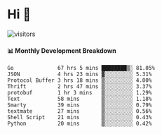 # Hi 👋
 
![visitors](https://visitor-badge.glitch.me/badge?page_id=sorcererxw.sorcererx)

#### 📊 Monthly Development Breakdown

<!--START_SECTION:waka-->
```text
Go              67 hrs 5 mins ████████▒░ 81.05%
JSON            4 hrs 23 mins ▓░░░░░░░░░ 5.31%
Protocol Buffer 3 hrs 18 mins ▒░░░░░░░░░ 4.00%
Thrift          2 hrs 47 mins ▒░░░░░░░░░ 3.37%
protobuf        1 hr 3 mins   ▒░░░░░░░░░ 1.29%
Text            58 mins       ▒░░░░░░░░░ 1.18%
Smarty          39 mins       ▒░░░░░░░░░ 0.79%
textmate        27 mins       ▒░░░░░░░░░ 0.56%
Shell Script    21 mins       ▒░░░░░░░░░ 0.43%
Python          20 mins       ▒░░░░░░░░░ 0.42%
```
<!--END_SECTION:waka-->
